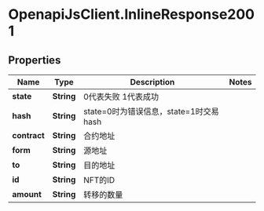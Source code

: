 # OpenapiJsClient.InlineResponse2001

## Properties

Name | Type | Description | Notes
------------ | ------------- | ------------- | -------------
**state** | **String** | 0代表失败  1代表成功 | 
**hash** | **String** | state&#x3D;0时为错误信息，state&#x3D;1时交易hash | 
**contract** | **String** | 合约地址 | 
**form** | **String** | 源地址 | 
**to** | **String** | 目的地址 | 
**id** | **String** | NFT的ID | 
**amount** | **String** | 转移的数量 | 


